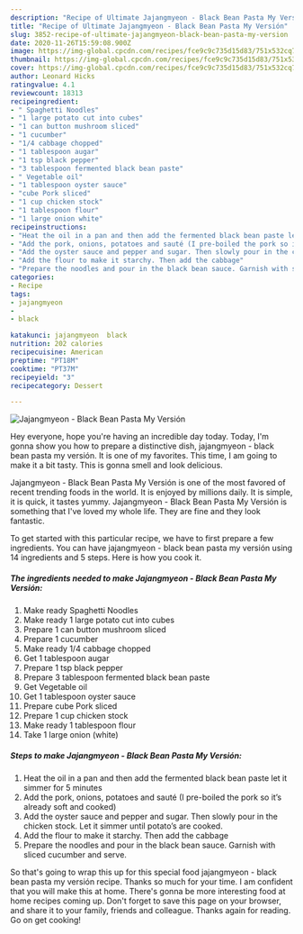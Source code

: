 ```yaml
---
description: "Recipe of Ultimate Jajangmyeon - Black Bean Pasta My Versión"
title: "Recipe of Ultimate Jajangmyeon - Black Bean Pasta My Versión"
slug: 3852-recipe-of-ultimate-jajangmyeon-black-bean-pasta-my-version
date: 2020-11-26T15:59:08.900Z
image: https://img-global.cpcdn.com/recipes/fce9c9c735d15d83/751x532cq70/jajangmyeon-black-bean-pasta-my-version-recipe-main-photo.jpg
thumbnail: https://img-global.cpcdn.com/recipes/fce9c9c735d15d83/751x532cq70/jajangmyeon-black-bean-pasta-my-version-recipe-main-photo.jpg
cover: https://img-global.cpcdn.com/recipes/fce9c9c735d15d83/751x532cq70/jajangmyeon-black-bean-pasta-my-version-recipe-main-photo.jpg
author: Leonard Hicks
ratingvalue: 4.1
reviewcount: 18313
recipeingredient:
- " Spaghetti Noodles"
- "1 large potato cut into cubes"
- "1 can button mushroom sliced"
- "1 cucumber"
- "1/4 cabbage chopped"
- "1 tablespoon augar"
- "1 tsp black pepper"
- "3 tablespoon fermented black bean paste"
- " Vegetable oil"
- "1 tablespoon oyster sauce"
- "cube Pork sliced"
- "1 cup chicken stock"
- "1 tablespoon flour"
- "1 large onion white"
recipeinstructions:
- "Heat the oil in a pan and then add the fermented black bean paste let it simmer for 5 minutes"
- "Add the pork, onions, potatoes and sauté (I pre-boiled the pork so it’s already soft and cooked)"
- "Add the oyster sauce and pepper and sugar. Then slowly pour in the chicken stock. Let it simmer until potato’s are cooked."
- "Add the flour to make it starchy. Then add the cabbage"
- "Prepare the noodles and pour in the black bean sauce. Garnish with sliced cucumber and serve."
categories:
- Recipe
tags:
- jajangmyeon
- 
- black

katakunci: jajangmyeon  black 
nutrition: 202 calories
recipecuisine: American
preptime: "PT18M"
cooktime: "PT37M"
recipeyield: "3"
recipecategory: Dessert

---
```



![Jajangmyeon - Black Bean Pasta My Versión](https://img-global.cpcdn.com/recipes/fce9c9c735d15d83/751x532cq70/jajangmyeon-black-bean-pasta-my-version-recipe-main-photo.jpg)

Hey everyone, hope you're having an incredible day today. Today, I'm gonna show you how to prepare a distinctive dish, jajangmyeon - black bean pasta my versión. It is one of my favorites. This time, I am going to make it a bit tasty. This is gonna smell and look delicious.

Jajangmyeon - Black Bean Pasta My Versión is one of the most favored of recent trending foods in the world. It is enjoyed by millions daily. It is simple, it is quick, it tastes yummy. Jajangmyeon - Black Bean Pasta My Versión is something that I've loved my whole life. They are fine and they look fantastic.




To get started with this particular recipe, we have to first prepare a few ingredients. You can have jajangmyeon - black bean pasta my versión using 14 ingredients and 5 steps. Here is how you cook it.

<!--inarticleads1-->

##### The ingredients needed to make Jajangmyeon - Black Bean Pasta My Versión:

1. Make ready  Spaghetti Noodles
1. Make ready 1 large potato cut into cubes
1. Prepare 1 can button mushroom sliced
1. Prepare 1 cucumber
1. Make ready 1/4 cabbage chopped
1. Get 1 tablespoon augar
1. Prepare 1 tsp black pepper
1. Prepare 3 tablespoon fermented black bean paste
1. Get  Vegetable oil
1. Get 1 tablespoon oyster sauce
1. Prepare cube Pork sliced
1. Prepare 1 cup chicken stock
1. Make ready 1 tablespoon flour
1. Take 1 large onion (white)




<!--inarticleads2-->

##### Steps to make Jajangmyeon - Black Bean Pasta My Versión:

1. Heat the oil in a pan and then add the fermented black bean paste let it simmer for 5 minutes
1. Add the pork, onions, potatoes and sauté (I pre-boiled the pork so it’s already soft and cooked)
1. Add the oyster sauce and pepper and sugar. Then slowly pour in the chicken stock. Let it simmer until potato’s are cooked.
1. Add the flour to make it starchy. Then add the cabbage
1. Prepare the noodles and pour in the black bean sauce. Garnish with sliced cucumber and serve.




So that's going to wrap this up for this special food jajangmyeon - black bean pasta my versión recipe. Thanks so much for your time. I am confident that you will make this at home. There's gonna be more interesting food at home recipes coming up. Don't forget to save this page on your browser, and share it to your family, friends and colleague. Thanks again for reading. Go on get cooking!
